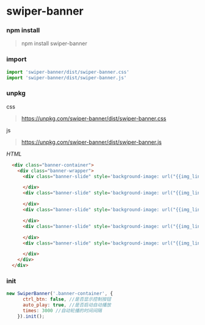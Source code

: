# swiper-banner

### npm install
> npm install swiper-banner

### import
```javascript
import 'swiper-banner/dist/swiper-banner.css'
import 'swiper-banner/dist/swiper-banner.js'
```

### unpkg

css

> https://unpkg.com/swiper-banner/dist/swiper-banner.css


js

> https://unpkg.com/swiper-banner/dist/swiper-banner.js



*HTML*
```html
  <div class="banner-container">
    <div class="banner-wrapper">
      <div class="banner-slide" style='background-image: url("{{img_link}}")'>

      </div>
      <div class="banner-slide" style='background-image: url("{{img_link}}")'>

      </div>
      <div class="banner-slide" style='background-image: url("{{img_link}}")'>

      </div>
      <div class="banner-slide" style='background-image: url("{{img_link}}")'>

      </div>
      <div class="banner-slide" style='background-image: url("{{img_link}}")'>

      </div>
    </div>
  </div>
```


### init
```javascript
new SwiperBanner('.banner-container', {
      ctrl_btn: false, //是否显示控制按钮
      auto_play: true, //是否启动自动播放
      times: 3000 //自动轮播的时间间隔
    }).init();
```
